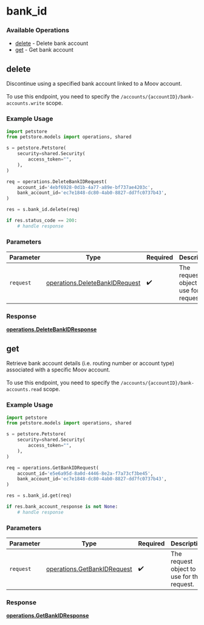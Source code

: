 # bank_id

### Available Operations

* [delete](#delete) - Delete bank account
* [get](#get) - Get bank account

## delete

Discontinue using a specified bank account linked to a Moov account. <br><br> To use this endpoint, you need to specify the `/accounts/{accountID}/bank-accounts.write` scope.

### Example Usage

```python
import petstore
from petstore.models import operations, shared

s = petstore.Petstore(
    security=shared.Security(
        access_token="",
    ),
)

req = operations.DeleteBankIDRequest(
    account_id='4ebf6928-0d1b-4a77-a89e-bf737ae4203c',
    bank_account_id='ec7e1848-dc80-4ab0-8827-dd7fc0737b43',
)

res = s.bank_id.delete(req)

if res.status_code == 200:
    # handle response
```

### Parameters

| Parameter                                                                        | Type                                                                             | Required                                                                         | Description                                                                      |
| -------------------------------------------------------------------------------- | -------------------------------------------------------------------------------- | -------------------------------------------------------------------------------- | -------------------------------------------------------------------------------- |
| `request`                                                                        | [operations.DeleteBankIDRequest](../../models/operations/deletebankidrequest.md) | :heavy_check_mark:                                                               | The request object to use for the request.                                       |


### Response

**[operations.DeleteBankIDResponse](../../models/operations/deletebankidresponse.md)**


## get

Retrieve bank account details (i.e. routing number or account type) associated with a specific Moov account. <br><br> To use this endpoint, you need to specify the `/accounts/{accountID}/bank-accounts.read` scope.

### Example Usage

```python
import petstore
from petstore.models import operations, shared

s = petstore.Petstore(
    security=shared.Security(
        access_token="",
    ),
)

req = operations.GetBankIDRequest(
    account_id='e5e6a95d-8a0d-4446-8e2a-f7a73cf3be45',
    bank_account_id='ec7e1848-dc80-4ab0-8827-dd7fc0737b43',
)

res = s.bank_id.get(req)

if res.bank_account_response is not None:
    # handle response
```

### Parameters

| Parameter                                                                  | Type                                                                       | Required                                                                   | Description                                                                |
| -------------------------------------------------------------------------- | -------------------------------------------------------------------------- | -------------------------------------------------------------------------- | -------------------------------------------------------------------------- |
| `request`                                                                  | [operations.GetBankIDRequest](../../models/operations/getbankidrequest.md) | :heavy_check_mark:                                                         | The request object to use for the request.                                 |


### Response

**[operations.GetBankIDResponse](../../models/operations/getbankidresponse.md)**

